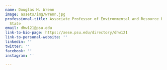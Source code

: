 ```yaml
---
name: Douglas H. Wrenn
image: assets/img/wrenn.jpg
professional-title: Associate Professor of Environmental and Resource Economics, Penn
  State
email: dhw121@psu.edu
link-to-bio-page: https://aese.psu.edu/directory/dhw121
link-to-personal-website: ''
linkedin: ''
twitter: ''
facebook: ''
instagram: ''

---
```

